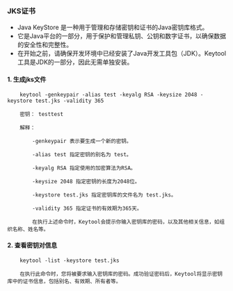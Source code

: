 ### JKS证书
* Java KeyStore 是一种用于管理和存储密钥和证书的Java密钥库格式。
* 它是Java平台的一部分，用于保护和管理私钥、公钥和数字证书，以确保数据的安全性和完整性。
* 在开始之前，请确保开发环境中已经安装了Java开发工具包（JDK）。Keytool工具是JDK的一部分，因此无需单独安装。
#### 1. 生成jks文件
```
    keytool -genkeypair -alias test -keyalg RSA -keysize 2048 -keystore test.jks -validity 365

    密钥： testtest

    解释：

        -genkeypair 表示要生成一个新的密钥。

        -alias test 指定密钥的别名为 test。

        -keyalg RSA 指定使用的加密算法为RSA。

        -keysize 2048 指定密钥的长度为2048位。

        -keystore test.jks 指定密钥库的文件名为 test.jks。

        -validity 365 指定证书的有效期为365天。

        在执行上述命令时，Keytool会提示你输入密钥库的密码，以及其他相关信息，如组织名称、姓名等。
```

#### 2. 查看密钥对信息
```
    keytool -list -keystore test.jks

    在执行此命令时，您将被要求输入密钥库的密码。成功验证密码后，Keytool将显示密钥库中的证书信息，包括别名、有效期、所有者等。
```
